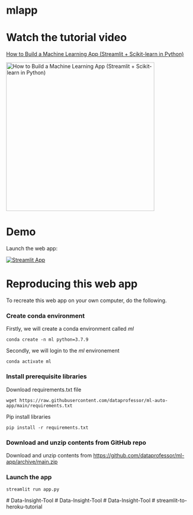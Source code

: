 # mlapp

# Watch the tutorial video

[How to Build a Machine Learning App (Streamlit + Scikit-learn in Python)](https://youtu.be/eT3JMZagMnE)

<a href="https://youtu.be/eT3JMZagMnE"><img src="http://img.youtube.com/vi/eT3JMZagMnE/0.jpg" alt="How to Build a Machine Learning App (Streamlit + Scikit-learn in Python)" title="How to Build a Machine Learning App (Streamlit + Scikit-learn in Python)" width="400" /></a>

# Demo

Launch the web app:

[![Streamlit App](https://static.streamlit.io/badges/streamlit_badge_black_white.svg)](https://share.streamlit.io/dataprofessor/ml-app/main/ml-app.py)

# Reproducing this web app
To recreate this web app on your own computer, do the following.

### Create conda environment
Firstly, we will create a conda environment called *ml*
```
conda create -n ml python=3.7.9
```
Secondly, we will login to the *ml* environement
```
conda activate ml
```
### Install prerequisite libraries

Download requirements.txt file

```
wget https://raw.githubusercontent.com/dataprofessor/ml-auto-app/main/requirements.txt

```

Pip install libraries
```
pip install -r requirements.txt
```
###  Download and unzip contents from GitHub repo

Download and unzip contents from https://github.com/dataprofessor/ml-app/archive/main.zip

###  Launch the app

```
streamlit run app.py
```
#   D a t a - I n s i g h t - T o o l  
 #   D a t a - I n s i g h t - T o o l  
 #   D a t a - I n s i g h t - T o o l  
 #   s t r e a m l i t - t o - h e r o k u - t u t o r i a l  
 